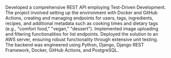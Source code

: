Developed a comprehensive REST API employing Test-Driven Development. The project involved setting up the environment with Docker and GitHub Actions, creating and managing endpoints for users, tags, ingredients, recipes, and additional metadata such as cooking times and dietary tags (e.g., "comfort food," "vegan," "dessert"). Implemented image uploading and filtering functionalities for list endpoints. Deployed the solution to an AWS server, ensuring robust functionality through extensive unit testing. The backend was engineered using Python, Django, Django REST Framework, Docker, GitHub Actions, and PostgreSQL.
